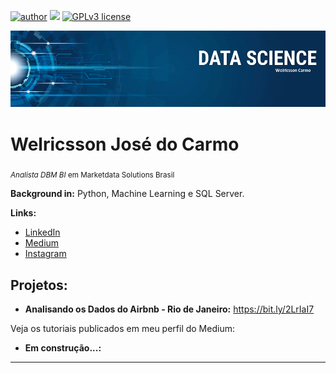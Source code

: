 [![author](https://img.shields.io/badge/author-welricsson-red.svg)](https://www.linkedin.com/in/welricsson/) [![](https://img.shields.io/badge/python-3.7+-blue.svg)](https://www.python.org/downloads/release/python-365/) [![GPLv3 license](https://img.shields.io/badge/License-GPLv3-blue.svg)](http://perso.crans.org/besson/LICENSE.html) 

<p align="center">
  <img src="banner.png" >
</p>

# Welricsson José do Carmo
<sub>*Analista DBM BI* em Marketdata Solutions Brasil</sub>

**Background in:** Python, Machine Learning e SQL Server.

**Links:**
* [LinkedIn](https://www.linkedin.com/in/welricsson/)
* [Medium](https://medium.com/@welricsson)
* [Instagram](https://www.instagram.com/jornadacompartilhada/)

## Projetos:

* **Analisando os Dados do Airbnb - Rio de Janeiro:** https://bit.ly/2LrIaI7

Veja os tutoriais publicados em meu perfil do Medium:

* **Em construção...:**

---




